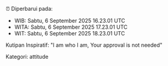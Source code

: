 ⏰ Diperbarui pada:
- WIB: Sabtu, 6 September 2025 16.23.01 UTC
- WITA: Sabtu, 6 September 2025 17.23.01 UTC
- WIT: Sabtu, 6 September 2025 18.23.01 UTC

Kutipan Inspiratif:
"I am who I am, Your approval is not needed"


Kategori: attitude

